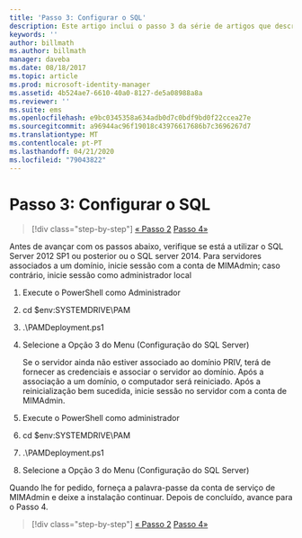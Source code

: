 ```yaml
---
title: 'Passo 3: Configurar o SQL'
description: Este artigo inclui o passo 3 da série de artigos que descreve como configurar o Privileged Identity Manager através de scripts e os passos de configuração do SQL Server.
keywords: ''
author: billmath
ms.author: billmath
manager: daveba
ms.date: 08/18/2017
ms.topic: article
ms.prod: microsoft-identity-manager
ms.assetid: 4b524ae7-6610-40a0-8127-de5a08988a8a
ms.reviewer: ''
ms.suite: ems
ms.openlocfilehash: e9bc0345358a634adb0d7c0bdf9bd0f22ccea27e
ms.sourcegitcommit: a96944ac96f19018c43976617686b7c3696267d7
ms.translationtype: MT
ms.contentlocale: pt-PT
ms.lasthandoff: 04/21/2020
ms.locfileid: "79043822"
---
```

# <a name="step-3-configuring-sql"></a>Passo 3: Configurar o SQL

> [!div class="step-by-step"]
> [« Passo 2](sp1-step2-configuring-corp-domain.md)
> [Passo 4»](sp1-step4-configuring-sharepoint.md)

Antes de avançar com os passos abaixo, verifique se está a utilizar o SQL Server 2012 SP1 ou posterior ou o SQL server 2014. Para servidores associados a um domínio, inicie sessão com a conta de MIMAdmin; caso contrário, inicie sessão como administrador local
1. Execute o PowerShell como Administrador
2. cd $env:SYSTEMDRIVE\PAM
3. .\PAMDeployment.ps1
4. Selecione a Opção 3 do Menu (Configuração do SQL Server)

   Se o servidor ainda não estiver associado ao domínio PRIV, terá de fornecer as credenciais e associar o servidor ao domínio.
   Após a associação a um domínio, o computador será reiniciado. Após a reinicialização bem sucedida, inicie sessão no servidor com a conta de MIMAdmin.

5. Execute o PowerShell como administrador
6. cd $env:SYSTEMDRIVE\PAM
7. .\PAMDeployment.ps1
8. Selecione a Opção 3 do Menu (Configuração do SQL Server)

Quando lhe for pedido, forneça a palavra-passe da conta de serviço de MIMAdmin e deixe a instalação continuar. Depois de concluído, avance para o Passo 4.

> [!div class="step-by-step"]
> [« Passo 2](sp1-step2-configuring-corp-domain.md)
> [Passo 4»](sp1-step4-configuring-sharepoint.md)
